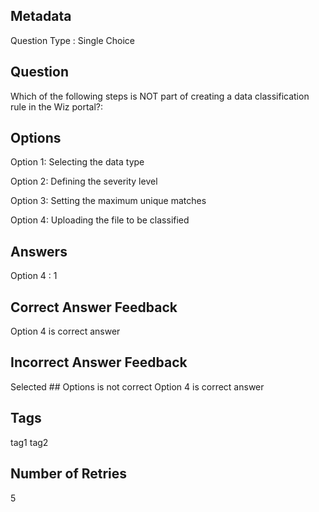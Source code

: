 ## Metadata
Question Type : Single Choice

## Question
Which of the following steps is NOT part of creating a data classification rule in the Wiz portal?:

## Options
Option 1: Selecting the data type

Option 2: Defining the severity level

Option 3: Setting the maximum unique matches

Option 4: Uploading the file to be classified

## Answers
Option 4 : 1

## Correct Answer Feedback
Option 4 is correct answer

## Incorrect Answer Feedback
Selected ## Options is not correct Option 4 is correct answer

## Tags
tag1
tag2

## Number of Retries
5
